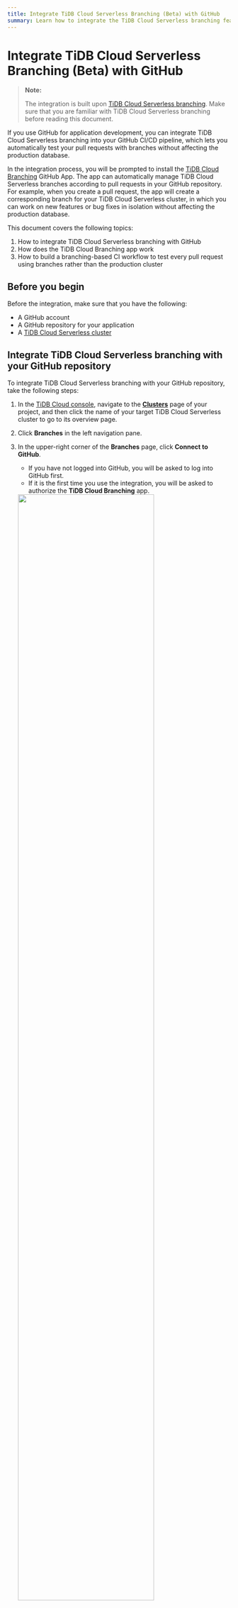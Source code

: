 ```yaml
---
title: Integrate TiDB Cloud Serverless Branching (Beta) with GitHub 
summary: Learn how to integrate the TiDB Cloud Serverless branching feature with GitHub.
---
```


# Integrate TiDB Cloud Serverless Branching (Beta) with GitHub 

> **Note:**
>
> The integration is built upon [TiDB Cloud Serverless branching](/tidb-cloud/branch-overview.md). Make sure that you are familiar with TiDB Cloud Serverless branching before reading this document.

If you use GitHub for application development, you can integrate TiDB Cloud Serverless branching into your GitHub CI/CD pipeline, which lets you automatically test your pull requests with branches without affecting the production database.

In the integration process, you will be prompted to install the [TiDB Cloud Branching](https://github.com/apps/tidb-cloud-branching) GitHub App. The app can automatically manage TiDB Cloud Serverless branches according to pull requests in your GitHub repository. For example, when you create a pull request, the app will create a corresponding branch for your TiDB Cloud Serverless cluster, in which you can work on new features or bug fixes in isolation without affecting the production database.

This document covers the following topics:

1. How to integrate TiDB Cloud Serverless branching with GitHub
2. How does the TiDB Cloud Branching app work
3. How to build a branching-based CI workflow to test every pull request using branches rather than the production cluster

## Before you begin

Before the integration, make sure that you have the following:

- A GitHub account
- A GitHub repository for your application
- A [TiDB Cloud Serverless cluster](/tidb-cloud/create-tidb-cluster-serverless.md)

## Integrate TiDB Cloud Serverless branching with your GitHub repository

To integrate TiDB Cloud Serverless branching with your GitHub repository, take the following steps:

1. In the [TiDB Cloud console](https://tidbcloud.com/), navigate to the [**Clusters**](https://tidbcloud.com/console/clusters) page of your project, and then click the name of your target TiDB Cloud Serverless cluster to go to its overview page.

2. Click **Branches** in the left navigation pane.

3. In the upper-right corner of the **Branches** page, click **Connect to GitHub**.

    - If you have not logged into GitHub, you will be asked to log into GitHub first.
    - If it is the first time you use the integration, you will be asked to authorize the **TiDB Cloud Branching** app.

   <img src="https://download.pingcap.com/images/docs/tidb-cloud/branch/github-authorize.png" width="80%" />

4. In the **Connect to GitHub** dialog, select a GitHub account in the **GitHub Account** drop-down list.

    If your account does not exist in the list, click **Install Other Account**, and then follow the on-screen instructions to install the account.

5. Select your target repository in the **GitHub Repository** drop-down list. If the list is long, you can search the repository by typing the name.

6. Click **Connect** to connect between your TiDB Cloud Serverless cluster and your GitHub repository.

   <img src="https://download.pingcap.com/images/docs/tidb-cloud/branch/github-connect.png" width="40%" />

## TiDB Cloud Branching app behaviors

After you connect your TiDB Cloud Serverless cluster to your GitHub repository, for each pull request in this repository, the [TiDB Cloud Branching](https://github.com/apps/tidb-cloud-branching) GitHub App can automatically manage its corresponding TiDB Cloud Serverless branch. The following lists the default behaviors for pull request changes:

| Pull request changes               | TiDB Cloud Branching app behaviors                                                                                                                                                                                                                                                                                                                                        |
|------------------------------------|---------------------------------------------------------------------------------------------------------------------------------------------------------------------------------------------------------------------------------------------------------------------------------------------------------------------------------------------------------------------------|
| Create a pull request              | When you create a pull request in the repository, the [TiDB Cloud Branching](https://github.com/apps/tidb-cloud-branching) app creates a branch for your TiDB Cloud Serverless cluster. When the mode is `reset` the branch name is in the `${github_branch_name}_${pr_id}` format; when the mode is `reserve` branch name is in the `${github_branch_name}_${pr_id}_${commit_sha}` format. Note that the number of branches has a [limit](/tidb-cloud/branch-overview.md#limitations-and-quotas). |
| Push new commits to a pull request | In the mode `reset`, every time you push a new commit to a pull request in the repository, the [TiDB Cloud Branching](https://github.com/apps/tidb-cloud-branching) app resets the TiDB Cloud Serverless branch. While in the mode `reserve`, the app creates a new branch for the latest commit.                                                                                                                            |
| Close or merge a pull request      | When you close or merge a pull request, the [TiDB Cloud Branching](https://github.com/apps/tidb-cloud-branching) app deletes the branch for this pull request.                                                                                                                                                                                                            |
| Reopen a pull request              | When you reopen a pull request, the [TiDB Cloud Branching](https://github.com/apps/tidb-cloud-branching) app creates a branch for the lasted commit of the pull request.                                                                                                                                                                                                  |

## Configure TiDB Cloud Branching app

To configure the behaviors of [TiDB Cloud Branching](https://github.com/apps/tidb-cloud-branching) app, you can add a `tidbcloud.yml` file to the root directory of your repository, and then add the desired configurations to this file according to the following instructions.

### branch.blockList

**Type:** array of string. **Default:** `[]`.

Specify the GitHub branches that forbid the TiDB Cloud Branching app, even if they are in the `allowList`.

```yaml
github:
    branch:
        blockList:
            - ".*_doc"
            - ".*_blackList"
```

### branch.allowList

**type:** array of string. **Default:** `[.*]`.

Specify the GitHub branches that allow the TiDB Cloud Branching app.

```yaml
github:
    branch:
        allowList:
            - ".*_db"
```

### branch.mode

**Type:** string. **Default:** `reset`.

If it is set to `reset`, the TiDB Cloud Branching app will reset the previous branch to synchronize the data to the latest.
If it is set to `reserve`, the TiDB Cloud Branching app will create a new branch for your latest commit.

```yaml
github:
    branch:
        mode: reset
```

### branch.autoDestroy

**Type:** boolean. **Default:** `true`.

If it is set to `false`, the TiDB Cloud Branching app will not delete the TiDB Cloud Serverless branch when a pull request is closed or merged.

```yaml
github:
    branch:
        autoDestroy: true
```

## Create a branching CI workflow

One of the best practices for using branches is to create a branching CI workflow. With the workflow, you can test your code using a TiDB Cloud Serverless branch instead of using the production cluster before merging the pull request. You can find a live demo [here](https://github.com/shiyuhang0/tidbcloud-branch-gorm-example).

Here are the main steps to create the workflow:

1. [Integrate TiDB Cloud Serverless branching with your GitHub repository](#integrate-tidb-cloud-serverless-branching-with-your-github-repository).

2. Get the branch connection information.

   You can use the [wait-for-tidbcloud-branch](https://github.com/tidbcloud/wait-for-tidbcloud-branch) action to wait for the readiness of the TiDB Cloud Serverless branch and get the connection information of the branch.

    Example usage:

   ```yaml
   steps:
     - name: Wait for TiDB Cloud Serverless branch to be ready
       uses: tidbcloud/wait-for-tidbcloud-branch@v0
       id: wait-for-branch
       with:
         token: ${{ secrets.GITHUB_TOKEN }}
         public-key: ${{ secrets.TIDB_CLOUD_API_PUBLIC_KEY }}
         private-key: ${{ secrets.TIDB_CLOUD_API_PRIVATE_KEY }}

     - name: Test with TiDB Cloud Serverless branch
        run: |
           echo "The host is ${{ steps.wait-for-branch.outputs.host }}"
           echo "The user is ${{ steps.wait-for-branch.outputs.user }}"
           echo "The password is ${{ steps.wait-for-branch.outputs.password }}"
   ```
   
   - `token`: GitHub will automatically create a [GITHUB_TOKEN](https://docs.github.com/en/actions/security-guides/automatic-token-authentication) secret. You can use it directly.
   - `public-key` and `private-key`: The TiDB Cloud [API key](https://docs.pingcap.com/tidbcloud/api/v1beta#section/Authentication/API-Key-Management).

3. Modify your test code.

   Modify your test code to accept the connection information from GitHub Actions. For example, you can accept the connection information through the environment, as demonstrated in the [live demo](https://github.com/shiyuhang0/tidbcloud-branch-gorm-example).

## What's next

Learn how to use the branching GitHub integration with the following examples:

- [branching-gorm-example](https://github.com/tidbcloud/branching-gorm-example)
- [branching-django-example](https://github.com/tidbcloud/branching-django-example)
- [branching-rails-example](https://github.com/tidbcloud/branching-rails-example)

You can also build your branching CI/CD workflow without the branching GitHub integration. For example, you can use [`setup-tidbcloud-cli`](https://github.com/tidbcloud/setup-tidbcloud-cli) and GitHub Actions to customize your CI/CD workflows.
